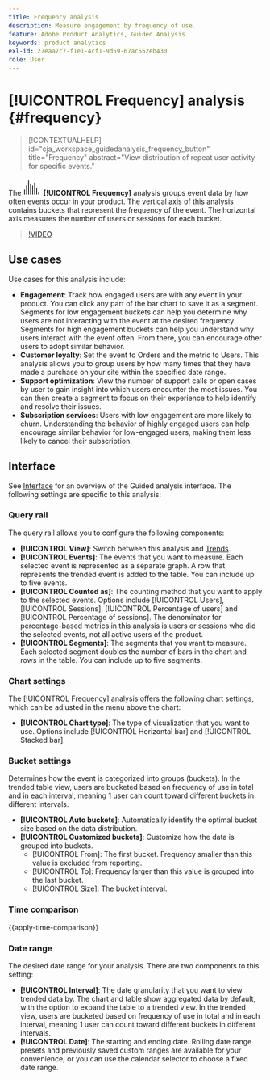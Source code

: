 ```yaml
---
title: Frequency analysis
description: Measure engagement by frequency of use.
feature: Adobe Product Analytics, Guided Analysis
keywords: product analytics
exl-id: 27eaa7c7-f1e1-4cf1-9d59-67ac552eb430
role: User
---
```

# [!UICONTROL Frequency] analysis {#frequency}

<!-- markdownlint-disable MD034 -->

>[!CONTEXTUALHELP]
>id="cja_workspace_guidedanalysis_frequency_button"
>title="Frequency"
>abstract="View distribution of repeat user activity for specific events."

<!-- markdownlint-enable MD034 -->

The ![Frequency](/help/assets/icons/Histogram.svg) **[!UICONTROL Frequency]** analysis groups event data by how often events occur in your product. The vertical axis of this analysis contains buckets that represent the frequency of the event. The horizontal axis measures the number of users or sessions for each bucket.

>[!VIDEO](https://video.tv.adobe.com/v/3428089/?learn=on)

## Use cases

Use cases for this analysis include:

* **Engagement**: Track how engaged users are with any event in your product. You can click any part of the bar chart to save it as a segment. Segments for low engagement buckets can help you determine why users are not interacting with the event at the desired frequency. Segments for high engagement buckets can help you understand why users interact with the event often. From there, you can encourage other users to adopt similar behavior.
* **Customer loyalty**: Set the event to Orders and the metric to Users. This analysis allows you to group users by how many times that they have made a purchase on your site within the specified date range.
* **Support optimization**: View the number of support calls or open cases by user to gain insight into which users encounter the most issues. You can then create a segment to focus on their experience to help identify and resolve their issues.
* **Subscription services**: Users with low engagement are more likely to churn. Understanding the behavior of highly engaged users can help encourage similar behavior for low-engaged users, making them less likely to cancel their subscription.

## Interface

See [Interface](../overview.md#interface) for an overview of the Guided analysis interface. The following settings are specific to this analysis:

### Query rail

The query rail allows you to configure the following components:

* **[!UICONTROL View]**: Switch between this analysis and [Trends](trends.md).
* **[!UICONTROL Events]**: The events that you want to measure. Each selected event is represented as a separate graph. A row that represents the trended event is added to the table. You can include up to five events.
* **[!UICONTROL Counted as]**: The counting method that you want to apply to the selected events. Options include [!UICONTROL Users], [!UICONTROL Sessions], [!UICONTROL Percentage of users] and [!UICONTROL Percentage of sessions]. The denominator for percentage-based metrics in this analysis is users or sessions who did the selected events, not all active users of the product.
* **[!UICONTROL Segments]**: The segments that you want to measure. Each selected segment doubles the number of bars in the chart and rows in the table. You can include up to five segments.

### Chart settings

The [!UICONTROL Frequency] analysis offers the following chart settings, which can be adjusted in the menu above the chart:

* **[!UICONTROL Chart type]**: The type of visualization that you want to use. Options include [!UICONTROL Horizontal bar] and [!UICONTROL Stacked bar].

### Bucket settings

Determines how the event is categorized into groups (buckets). In the trended table view, users are bucketed based on frequency of use in total and in each interval, meaning 1 user can count toward different buckets in different intervals.

* **[!UICONTROL Auto buckets]**: Automatically identify the optimal bucket size based on the data distribution.
* **[!UICONTROL Customized buckets]**: Customize how the data is grouped into buckets.
  * [!UICONTROL From]: The first bucket. Frequency smaller than this value is excluded from reporting.
  * [!UICONTROL To]: Frequency larger than this value is grouped into the last bucket.
  * [!UICONTROL Size]: The bucket interval.

### Time comparison

{{apply-time-comparison}}

### Date range

The desired date range for your analysis. There are two components to this setting:

* **[!UICONTROL Interval]**: The date granularity that you want to view trended data by. The chart and table show aggregated data by default, with the option to expand the table to a trended view. In the trended view, users are bucketed based on frequency of use in total and in each interval, meaning 1 user can count toward different buckets in different intervals. 
* **[!UICONTROL Date]**: The starting and ending date. Rolling date range presets and previously saved custom ranges are available for your convenience, or you can use the calendar selector to choose a fixed date range.


<!--
## Example

See below foran example of the analysis.

![Frequency](../assets/frequency.png)

-->
